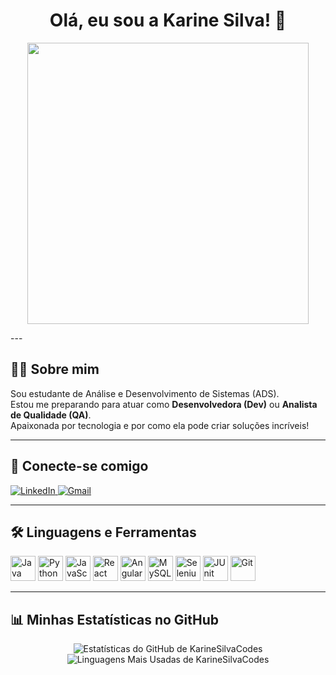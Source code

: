 <h1 align="center">Olá, eu sou a Karine Silva! 👋</h1>

<p align="center">
  <img src="https://media.tenor.com/Qj4_M-31-JAAAAAC/coding-code.gif" width="450">
</p>
---

## 👩‍💻 Sobre mim
<p>
  Sou estudante de Análise e Desenvolvimento de Sistemas (ADS).<br>
  Estou me preparando para atuar como <strong>Desenvolvedora (Dev)</strong> ou <strong>Analista de Qualidade (QA)</strong>.<br>
  Apaixonada por tecnologia e por como ela pode criar soluções incríveis!
</p>

---

## 🔗 Conecte-se comigo
<p align="left">
  <a href="https://www.linkedin.com/in/karine-silva-ks404" target="_blank">
    <img src="https://img.shields.io/badge/LinkedIn-0077B5?style=for-the-badge&logo=linkedin&logoColor=white" alt="LinkedIn">
  </a>
  
  <a href="mailto:SEU-EMAIL-AQUI@gmail.com" target="_blank">
    <img src="https://img.shields.io/badge/Gmail-D14836?style=for-the-badge&logo=gmail&logoColor=white" alt="Gmail">
  </a>
</p>

---

## 🛠️ Linguagens e Ferramentas
<p align="left">
  <img src="https://cdn.jsdelivr.net/gh/devicons/devicon/icons/java/java-original-wordmark.svg" width="40" height="40" alt="Java"/>
  <img src="https://cdn.jsdelivr.net/gh/devicons/devicon/icons/python/python-original-wordmark.svg" width="40" height="40" alt="Python"/>
  <img src="https://cdn.jsdelivr.net/gh/devicons/devicon/icons/javascript/javascript-original.svg" width="40" height="40" alt="JavaScript"/>
  
  <img src="https://cdn.jsdelivr.net/gh/devicons/devicon/icons/react/react-original-wordmark.svg" width="40" height="40" alt="React"/>
  <img src="https://cdn.jsdelivr.net/gh/devicons/devicon/icons/angularjs/angularjs-original.svg" width="40" height="40" alt="Angular"/>
  
  <img src="https://cdn.jsdelivr.net/gh/devicons/devicon/icons/mysql/mysql-original-wordmark.svg" width="40" height="40" alt="MySQL"/>
  
  <img src="https://cdn.jsdelivr.net/gh/devicons/devicon/icons/selenium/selenium-original.svg" width="40" height="40" alt="Selenium"/>
  <img src="https://cdn.jsdelivr.net/gh/devicons/devicon/icons/junit/junit-plain-wordmark.svg" width="40" height="40" alt="JUnit"/>
  
  <img src="https://cdn.jsdelivr.net/gh/devicons/devicon/icons/git/git-original.svg" width="40" height="40" alt="Git"/>
</p>

---

## 📊 Minhas Estatísticas no GitHub
<p align="center">
  <img src="https://github-readme-stats.vercel.app/api?username=KarineSilvaCodes&show_icons=true&theme=dracula&include_all_commits=true&count_private=true" alt="Estatísticas do GitHub de KarineSilvaCodes"/>
  <br>
  <img src="https://github-readme-stats.vercel.app/api/top-langs/?username=KarineSilvaCodes&layout=compact&langs_count=8&theme=dracula" alt="Linguagens Mais Usadas de KarineSilvaCodes"/>
</p>
